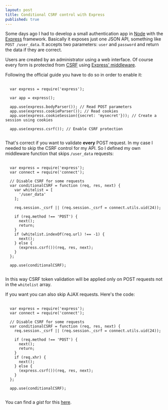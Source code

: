 ```yaml
---
layout: post
title: Conditional CSRF control with Express
published: true
---
```


Some days ago I had to develop a small authentication app in [Node](http://nodejs.org) with the [Express](http://expressjs.com/) framework. Basically it exposes just one JSON API, something like `POST /user_data`. It accepts two parameters: `user` and `password` and return the data if they are correct.

Users are created by an administrator using a web interface. Of course every form is protected from [CSRF](http://en.wikipedia.org/wiki/Cross-site_request_forgery) using [Express' middleware](http://expressjs.com/api.html#csrf).

Following the official guide you have to do so in order to enable it:

<pre class="prettyprint lang-javascript">
  <code>
  var express = require('express');

  var app = express();

  app.use(express.bodyParser()); // Read POST parameters
  app.use(express.cookieParser()); // Read cookies
  app.use(express.cookieSession({secret: 'mysecret'})); // Create a session using cookies

  app.use(express.csrf()); // Enable CSRF protection
  </code>
</pre>

That's correct if you want to validate **every** POST request. In my case I needed to skip the CSRF control for my API. So I defined my own middleware function that skips `/user_data` requests:

<pre class="prettyprint lang-javascript">
  <code>
  var express = require('express');
  var connect = require('connect');

  // Disable CSRF for some requests
  var conditionalCSRF = function (req, res, next) {
    var whitelist = [
      '/user_data'
    ];

    req.session._csrf || (req.session._csrf = connect.utils.uid(24));

    if (req.method !== 'POST') {
      next();
      return;
    }
    if (whitelist.indexOf(req.url) !== -1) {
      next();
    } else {
      (express.csrf())(req, res, next);
    }
  };

  app.use(conditionalCSRF);
  </code>
</pre>

In this way CSRF token validation will be applied only on POST requests not in the `whitelist` array.

If you want you can also skip AJAX requests. Here's the code:

<pre class="prettyprint lang-javascript">
  <code>
  var express = require('express');
  var connect = require('connect');

  // Disable CSRF for some requests
  var conditionalCSRF = function (req, res, next) {
    req.session._csrf || (req.session._csrf = connect.utils.uid(24));

    if (req.method !== 'POST') {
      next();
      return;
    }
    if (req.xhr) {
      next();
    } else {
      (express.csrf())(req, res, next);
    }
  };

  app.use(conditionalCSRF);
  </code>
</pre>

You can find a *gist* for this [here](https://gist.github.com/4207967).